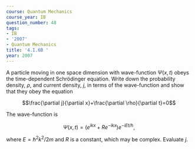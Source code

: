 ```yaml
---
course: Quantum Mechanics
course_year: IB
question_number: 48
tags:
- IB
- '2007'
- Quantum Mechanics
title: '4.I.6B '
year: 2007
---
```



A particle moving in one space dimension with wave-function $\Psi(x, t)$ obeys the time-dependent Schrödinger equation. Write down the probability density, $\rho$, and current density, $j$, in terms of the wave-function and show that they obey the equation

$$\frac{\partial j}{\partial x}+\frac{\partial \rho}{\partial t}=0$$

The wave-function is

$$\Psi(x, t)=\left(e^{i k x}+R e^{-i k x}\right) e^{-i E t / \hbar},$$

where $E=\hbar^{2} k^{2} / 2 m$ and $R$ is a constant, which may be complex. Evaluate $j$.